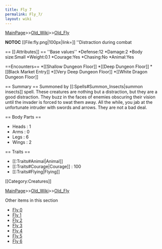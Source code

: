 ```yaml
---
title: Fly 7
permalink: Fly_7/
layout: wiki
---
```


[MainPage](/keeperrl_wiki/ "wikilink")>>[Old_Wiki](/keeperrl_wiki/Old_Wiki "wikilink")>>[Old_Fly](/keeperrl_wiki/Old_Fly "wikilink")

__NOTOC__
[[File:fly.png|100px|link=]] ''Distraction during combat

== [[:Attributes]] ==
''Base values''
*Defense:12
*Damage:2
*Body size:Small
*Weight:0.1
*Courage:Yes
*Chasing:No
*Animal:Yes

==Encounters==
*[[Shallow Dungeon Floor]]
*[[Deep Dungeon Floor]]
*[[Black Market Entry]]
*[[Very Deep Dungeon Floor]]
*[[White Dragon Dungeon Floor]]

== Summary ==
Summoned by [[:Spells#Summon_Insects|summon insects]] spell. These creatures are nothing but a distraction, but they are a good distraction. They buzz in the faces of enemies obscuring their vision until the invader is forced to swat them away. All the while, you jab at the unfortunate intruder with swords and arrows. They are not a bad deal.

== Body Parts ==
* Heads : 1
* Arms : 0
* Legs : 6
* Wings : 2

== Traits ==
* [[:Traits#Animal|Animal]]
* [[:Traits#Courage|Courage]] : 100
* [[:Traits#Flying|Flying]]

[[Category:Creatures]]

[MainPage](/keeperrl_wiki/ "wikilink")>>[Old_Wiki](/keeperrl_wiki/Old_Wiki "wikilink")>>[Old_Fly](/keeperrl_wiki/Old_Fly "wikilink")

Other items in this section
-    [Fly 0](/keeperrl_wiki/Fly_0 "wikilink")
-    [Fly 1](/keeperrl_wiki/Fly_1 "wikilink")
-    [Fly 2](/keeperrl_wiki/Fly_2 "wikilink")
-    [Fly 3](/keeperrl_wiki/Fly_3 "wikilink")
-    [Fly 4](/keeperrl_wiki/Fly_4 "wikilink")
-    [Fly 5](/keeperrl_wiki/Fly_5 "wikilink")
-    [Fly 6](/keeperrl_wiki/Fly_6 "wikilink")
